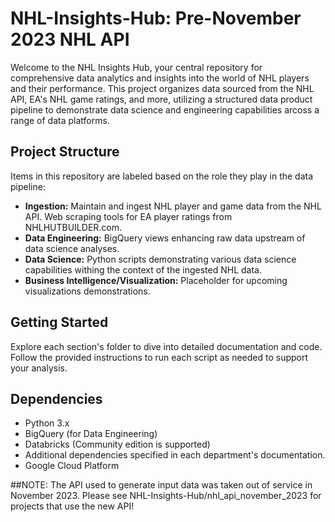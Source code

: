 # NHL-Insights-Hub: Pre-November 2023 NHL API
Welcome to the NHL Insights Hub, your central repository for comprehensive data analytics and insights into the world of NHL players and their performance. This project organizes data sourced from the NHL API, EA's NHL game ratings, and more, utilizing a structured data product pipeline to demonstrate data science and engineering capabilities arcoss a range of data platforms.

## Project Structure

Items in this repository are labeled based on the role they play in the data pipeline:

- **Ingestion:** Maintain and ingest NHL player and game data from the NHL API. Web scraping tools for EA player ratings from NHLHUTBUILDER.com.
- **Data Engineering:** BigQuery views enhancing raw data upstream of data science analyses.
- **Data Science:** Python scripts demonstrating various data science capabilities withing the context of the ingested NHL data.
- **Business Intelligence/Visualization:** Placeholder for upcoming visualizations demonstrations.

## Getting Started

Explore each section's folder to dive into detailed documentation and code. Follow the provided instructions to run each script as needed to support your analysis.

## Dependencies

- Python 3.x
- BigQuery (for Data Engineering)
- Databricks (Community edition is supported)
- Additional dependencies specified in each department's documentation.
- Google Cloud Platform

##NOTE: The API used to generate input data was taken out of service in November 2023.  Please see NHL-Insights-Hub/nhl_api_november_2023 for projects that use the new API!